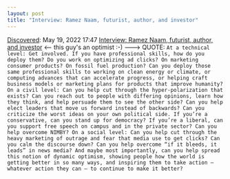 ```yaml
---
layout: post
title: "Interview: Ramez Naam, futurist, author, and investor"
---
```

[Discovered](http://rolandtanglao.com/2020/07/29/p1-blogthis-checkvist-list-links-to-blog/): May 19, 2022 17:47 [Interview: Ramez Naam, futurist, author, and investor](https://noahpinion.substack.com/p/interview-ramez-naam-futurist-author?s=r) <-- this guy's an optimist :-)  ---> QUOTE: `At a technical level: Get involved. If you have professional skills, how do you deploy them? Do you work on optimizing ad clicks? On marketing consumer products? On fossil fuel production? Can you deploy those same professional skills to working on clean energy or climate, or computing advances that can accelerate progress, or helping craft business models or marketing plans for products that improve humanity?
On a civil level: Can you help cut through the hyper-polarization that exists? Can you reach out to people with differing opinions, learn how they think, and help persuade them to see the other side? Can you help elect leaders that move us forward instead of backwards? Can you criticize the worst ideas on your own political side. If you’re a conservative, can you stand up for democracy? If you’re a liberal, can you support free speech on campus and in the private sector? Can you help overcome NIMBY?
On a social level: Can you help cut through the heavy marketing of outrage and fear that media use to get clicks? Can you calm the discourse down? Can you help overcome “if it bleeds, it leads” in news media? And maybe most importantly, can you help spread this notion of dynamic optimism, showing people how the world is getting better in so many ways, and inspiring them to take action – whatever action they can – to continue to make it better?`
